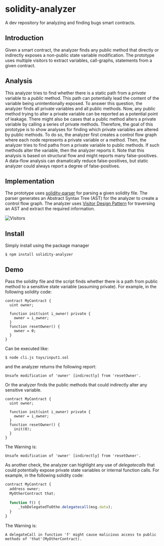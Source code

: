 # solidity-analyzer
A dev repository for analyzing and finding bugs smart contracts.

## Introduction
Given a smart contract, the analyzer finds any public method that directly or
indirectly exposes a non-public state variable modification.
The prototype uses multiple visitors to extract variables, call-graphs,
statements from a given contract.

## Analysis
This analyzer tries to find whether there is a static path from a _private_
variable to a _public_ method. This path can potentially lead the content of
the variable being unintentionally exposed. To answer this question, the
analyzer finds all private variables and all public methods. Now, any
public method trying to alter a private variable can be reported as a potential point of leakage. There might also be cases that a public method alters a
private variable by calling a series of private methods. Therefore, the goal of
this prototype is to show analyses for finding which private variables are
altered by public methods. To do so, the analyzer first creates a control flow
graph where each node represents a private variable or a method. Then, the
analyzer tries to find paths from a private variable to public methods.
If such methods alter the variable, then the analyzer reports it. Note that this
analysis is based on structural flow and might reports many false-positives. A
data-flow analysis can dramatically reduce false-positives, but static analyzer
could always report a degree of false-positives.

## Implementation

The prototype uses [solidity-parser](https://www.npmjs.com/package/solidity-parser) for parsing
a given solidity file. The parser generates an Abstract Syntax Tree (AST) for
the analyzer to create a control flow graph. The analyzer uses [Visitor Design
Pattern](https://en.wikipedia.org/wiki/Visitor_pattern) for traversing an AST
and extract the required information.

![Visitors](https://www.use.com/images/s_3/2017_10_01_171_575551a8264b78f33af9.jpg)

## Install
Simply install using the package manager

```Shell
$ npm install solidity-analyzer
```

## Demo
Pass the solidity file and the script finds whether there is a path from public
method to a sensitive state variable (assuming private).
For example, in the following solidity code:

```solidity
contract MyContract {
  uint owner;
  
  function init(uint i_owner) private {
    owner = i_owner;
  }
  function resetOwner() {
    owner = 0;
  }
}
```
Can be executed like:

```shell
$ node cli.js toys/input1.sol
```

and the analyzer returns the following report:
```Shell
Unsafe modification of 'owner' [indirectly] from 'resetOwner'.
```

Or the analyzer finds the public methods that could indirectly alter any
sensitive variable.

```solidity
contract MyContract {
  uint owner;
  
  function init(uint i_owner) private {
    owner = i_owner;
  }
  function resetOwner() {
    init(0);
  }
}
```
The Warning is:

```shell
Unsafe modification of 'owner' [indirectly] from 'resetOwner'.
```

As another check, the analyzer can highlight any use of _delegatecalls_
that could potentially expose private state variables or internal function calls.
For example, in the following solidity code:


```javascript
contract MyContract {
  address owner;
  MyOtherContract that;
  
  function f() {
      _tobDelegatedToOthe.delegatecall(msg.data);
  }
}
```

The Warning is:

```shell
A delegateCall in function 'f' might cause malicious access to public methods of 'that'(MyOtherContract).
```